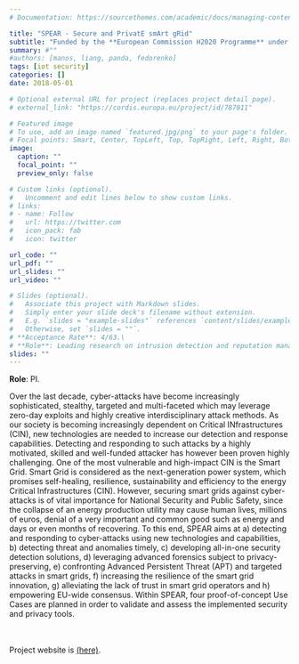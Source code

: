 ```yaml
---
# Documentation: https://sourcethemes.com/academic/docs/managing-content/

title: "SPEAR - Secure and PrivatE smArt gRid"
subtitle: "Funded by the **European Commission H2020 Programme** under **Grant agreement ID: 787011** (1 May 2018 to 30 April 2021)"
summary: #""
#authors: [manos, liang, panda, fedorenko]
tags: [iot security]
categories: []
date: 2018-05-01

# Optional external URL for project (replaces project detail page).
# external_link: "https://cordis.europa.eu/project/id/787011"

# Featured image
# To use, add an image named `featured.jpg/png` to your page's folder.
# Focal points: Smart, Center, TopLeft, Top, TopRight, Left, Right, BottomLeft, Bottom, BottomRight.
image:
  caption: ""
  focal_point: ""
  preview_only: false

# Custom links (optional).
#   Uncomment and edit lines below to show custom links.
# links:
# - name: Follow
#   url: https://twitter.com
#   icon_pack: fab
#   icon: twitter

url_code: ""
url_pdf: ""
url_slides: ""
url_video: ""

# Slides (optional).
#   Associate this project with Markdown slides.
#   Simply enter your slide deck's filename without extension.
#   E.g. `slides = "example-slides"` references `content/slides/example-slides.md`.
#   Otherwise, set `slides = ""`.
# **Acceptance Rate**: 4/63.\
# **Role**: Leading research on intrusion detection and reputation management (Work package 3 leader: Cyber Attack Detection in Smart Grid).
slides: ""
---
```

<!-- **Budget**: €2,965,597 (University of Surrey share €283,760). -->
**Role**: PI.

Over the last decade, cyber-attacks have become increasingly sophisticated, stealthy, targeted and multi-faceted which may leverage zero-day exploits and highly creative interdisciplinary attack methods. As our society is becoming increasingly dependent on Critical INfrastructures (CIN), new technologies are needed to increase our detection and response capabilities. Detecting and responding to such attacks by a highly motivated, skilled and well-funded attacker has however been proven highly challenging. One of the most vulnerable and high-impact CIN is the Smart Grid. Smart Grid is considered as the next-generation power system, which promises self-healing, resilience, sustainability and efficiency to the energy Critical Infrastructures (CIN). However, securing smart grids against cyber-attacks is of vital importance for National Security and Public Safety, since the collapse of an energy production utility may cause human lives, millions of euros, denial of a very important and common good such as energy and days or even months of recovering. To this end, SPEAR aims at a) detecting and responding to cyber-attacks using new technologies and capabilities, b) detecting threat and anomalies timely, c) developing all-in-one security detection solutions, d) leveraging advanced forensics subject to privacy-preserving, e) confronting Advanced Persistent Threat (APT) and targeted attacks in smart grids, f) increasing the resilience of the smart grid innovation, g) alleviating the lack of trust in smart grid operators and h) empowering EU-wide consensus. Within SPEAR, four proof-of-concept Use Cases are planned in order to validate and assess the implemented security and privacy tools.

<br> <br> Project website is [(here)](https://cordis.europa.eu/project/id/787011).

